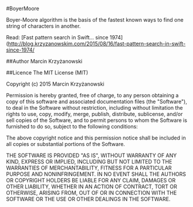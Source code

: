 #BoyerMoore

Boyer-Moore algorithm is the basis of the fastest known ways to find one string of characters in another.

Read: [Fast pattern search in Swift... since 1974](http://blog.krzyzanowskim.com/2015/08/16/fast-pattern-search-in-swift-since-1974/

##Author
Marcin Krzyżanowski

##Licence
The MIT License (MIT)

Copyright (c) 2015 Marcin Krzyżanowski

Permission is hereby granted, free of charge, to any person obtaining a copy
of this software and associated documentation files (the "Software"), to deal
in the Software without restriction, including without limitation the rights
to use, copy, modify, merge, publish, distribute, sublicense, and/or sell
copies of the Software, and to permit persons to whom the Software is
furnished to do so, subject to the following conditions:

The above copyright notice and this permission notice shall be included in
all copies or substantial portions of the Software.

THE SOFTWARE IS PROVIDED "AS IS", WITHOUT WARRANTY OF ANY KIND, EXPRESS OR
IMPLIED, INCLUDING BUT NOT LIMITED TO THE WARRANTIES OF MERCHANTABILITY,
FITNESS FOR A PARTICULAR PURPOSE AND NONINFRINGEMENT. IN NO EVENT SHALL THE
AUTHORS OR COPYRIGHT HOLDERS BE LIABLE FOR ANY CLAIM, DAMAGES OR OTHER
LIABILITY, WHETHER IN AN ACTION OF CONTRACT, TORT OR OTHERWISE, ARISING FROM,
OUT OF OR IN CONNECTION WITH THE SOFTWARE OR THE USE OR OTHER DEALINGS IN
THE SOFTWARE.